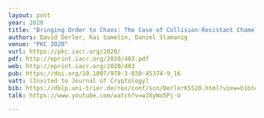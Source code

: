 ```yaml
---
layout: post
year: 2020
title: "Bringing Order to Chaos: The Case of Collision-Resistant Chameleon-Hashes"
authors: David Derler, Kai Samelin, Daniel Slamanig
venue: "PKC 2020"
vurl: https://pkc.iacr.org/2020/
pdf: http://eprint.iacr.org/2020/403.pdf
web: http://eprint.iacr.org/2020/403
pub: https://doi.org/10.1007/978-3-030-45374-9_16
vatt: (Invited to Journal of Cryptology)
bib: https://dblp.uni-trier.de/rec/conf/scn/DerlerKSS20.html?view=bibtex
talk: https://www.youtube.com/watch?v=wJXyWa5Pj-U

---
```



